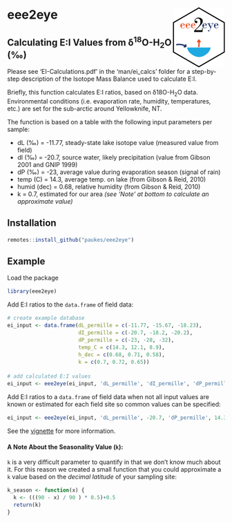 
# eee2eye <img src="man/figures/eee2eye_logo.png" width="120" align="right" />

## Calculating E:I Values from δ<sup>18</sup>O-H<sub>2</sub>O (‰)

Please see ‘EI-Calculations.pdf’ in the ‘man/ei\_calcs’ folder for a
step-by-step description of the Isotope Mass Balance used to calculate
E:I.

Briefly, this function calculates E:I ratios, based on
δ18O-H<sub>2</sub>O data. Environmental conditions (i.e. evaporation
rate, humidity, temperatures, etc.) are set for the sub-arctic around
Yellowknife, NT.

The function is based on a table with the following input parameters per
sample:  
- dL (‰) = -11.77, steady-state lake isotope value (measured value from
field)  
- dI (‰) = -20.7, source water, likely precipitation (value from Gibson
2001 and GNIP 1999)  
- dP (‰) = -23, average value during evaporation season (signal of
rain)  
- temp (C) = 14.3, average temp. on lake (from Gibson & Reid, 2010)  
- humid (dec) = 0.68, relative humidity (from Gibson & Reid, 2010)  
- k = 0.7, estimated for our area *(see ‘Note’ at bottom to calculate an
approximate value)*

## Installation

``` r
remotes::install_github("paukes/eee2eye")
```

## Example

Load the package

``` r
library(eee2eye)
```

Add E:I ratios to the `data.frame` of field data:

``` r
# create example database
ei_input <- data.frame(dL_permille = c(-11.77, -15.67, -18.23),
                       dI_permille = c(-20.7, -18.2, -20.2),
                       dP_permille = c(-23, -28, -32), 
                       temp_C = c(14.3, 12.1, 8.9), 
                       h_dec = c(0.68, 0.71, 0.58), 
                       k = c(0.7, 0.72, 0.65))

# add calculated E:I values
ei_input <- eee2eye(ei_input, 'dL_permille', 'dI_permille', 'dP_permille', 'temp_C', 'h_dec', 'k')
```

Add E:I ratios to a `data.frame` of field data when not all input values
are known or estimated for each field site so common values can be
specified:

``` r
ei_input <- eee2eye(ei_input, 'dL_permille', -20.7, 'dP_permille', 14.3, 0.68, 0.7)
```

See the
[vignette](https://github.com/paukes/eee2eye/blob/master/man/ei_calc/EI-Calculations.pdf)
for more information.

#### A Note About the Seasonality Value (`k`):

`k` is a very difficult parameter to quantify in that we don’t know much
about it. For this reason we created a small function that you could
approximate a `k` value based on the *decimal latitude* of your sampling
site:

``` r
k_season <- function(x) {
  k <- (((90 - x) / 90 ) * 0.5)+0.5
  return(k)
}
```
